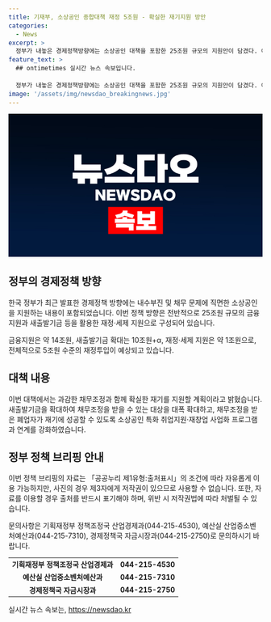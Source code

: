 ```yaml
---
title: 기재부, 소상공인 종합대책 재정 5조원 - 확실한 재기지원 방안
categories:
  - News
excerpt: >
  정부가 내놓은 경제정책방향에는 소상공인 대책을 포함한 25조원 규모의 지원안이 담겼다. 이번 대책은 새출발기금을 확대하고, 채무조정을 받은 폐업자를 위해 특화된 지원 프로그램을 마련하며, 재기를 지원하겠다는 계획이다. 금융지원과 재정·세제 지원 등을 통해 소상공인과 자영업자들을 지원할 것으로 보인다.
feature_text: >
  ## ontimetimes 실시간 뉴스 속보입니다.

  정부가 내놓은 경제정책방향에는 소상공인 대책을 포함한 25조원 규모의 지원안이 담겼다. 이번 대책은 새출발기금을 확대하고, 채무조정을 받은 폐업자를 위해 특화된 지원 프로그램을 마련하며, 재기를 지원하겠다는 계획이다. 금융지원과 재정·세제 지원 등을 통해 소상공인과 자영업자들을 지원할 것으로 보인다.
image: '/assets/img/newsdao_breakingnews.jpg'
---
```


<p><img src="/assets/img/newsdao_breakingnews.jpg" alt="ontimetimes 속보" /></p>

<h2 data-ke-size="size26">정부의 경제정책 방향</h2>

<p>한국 정부가 최근 발표한 경제정책 방향에는 내수부진 및 채무 문제에 직면한 소상공인을 지원하는 내용이 포함되었습니다. 이번 정책 방향은 전반적으로 25조원 규모의 금융지원과 새출발기금 등을 활용한 재정·세제 지원으로 구성되어 있습니다.</p>

<p data-ke-size="size16">금융지원은 약 14조원, 새출발기금 확대는 10조원+α, 재정·세제 지원은 약 1조원으로, 전체적으로 5조원 수준의 재정투입이 예상되고 있습니다.</p>

<h2 data-ke-size="size26">대책 내용</h2>

<p>이번 대책에서는 과감한 채무조정과 함께 확실한 재기를 지원할 계획이라고 밝혔습니다. 새출발기금을 확대하여 채무조정을 받을 수 있는 대상을 대폭 확대하고, 채무조정을 받은 폐업자가 재기에 성공할 수 있도록 소상공인 특화 취업지원·재창업 사업화 프로그램과 연계를 강화하였습니다.</p>

<h2 data-ke-size="size26">정부 정책 브리핑 안내</h2>

<p>이번 정책 브리핑의 자료는 「공공누리 제1유형:출처표시」의 조건에 따라 자유롭게 이용 가능하지만, 사진의 경우 제3자에게 저작권이 있으므로 사용할 수 없습니다. 또한, 자료를 이용할 경우 출처를 반드시 표기해야 하며, 위반 시 저작권법에 따라 처벌될 수 있습니다.</p>

<p>문의사항은 기획재정부 정책조정국 산업경제과(044-215-4530), 예산실 산업중소벤처예산과(044-215-7310), 경제정책국 자금시장과(044-215-2750)로 문의하시기 바랍니다.</p>

<table>
  <tr>
    <td style="text-align: center; height: 17px;"><b>기획재정부 정책조정국 산업경제과</b></td>
    <td style="text-align: center; height: 17px;"><b>044-215-4530</b></td>
  </tr>
  <tr>
    <td style="text-align: center; height: 17px;"><b>예산실 산업중소벤처예산과</b></td>
    <td style="text-align: center; height: 17px;"><b>044-215-7310</b></td>
  </tr>
  <tr>
    <td style="text-align: center; height: 17px;"><b>경제정책국 자금시장과</b></td>
    <td style="text-align: center; height: 17px;"><b>044-215-2750</b></td>
  </tr>
</table>

<p data-ke-size="size16"></p>
실시간 뉴스 속보는, <a href="https://newsdao.kr" rel="dofollow">https://newsdao.kr</a>


